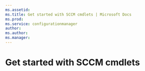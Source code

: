```yaml
---
ms.assetid: 
ms.title: Get started with SCCM cmdlets | Microsoft Docs
ms.prod: 
ms.service: configurationmanager
author: 
ms.author: 
ms.manager: 
---
```


# Get started with SCCM cmdlets


